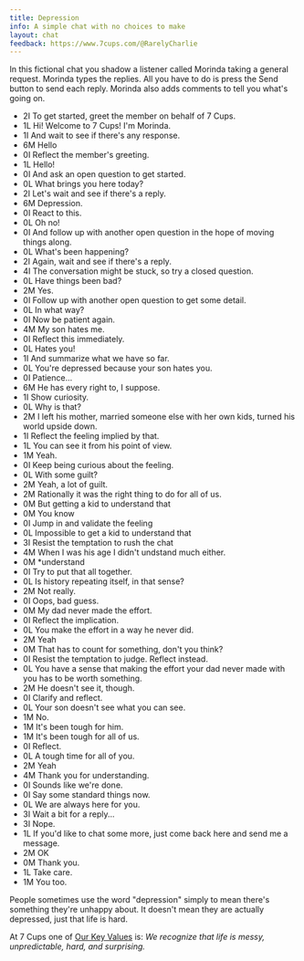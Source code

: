```yaml
---
title: Depression
info: A simple chat with no choices to make
layout: chat
feedback: https://www.7cups.com/@RarelyCharlie
---
```

In this fictional chat you shadow a listener called Morinda taking a general request. Morinda types the replies. All you have to do is press the Send button to send each reply. Morinda also adds comments to tell you what's going on.

- 2I To get started, greet the member on behalf of 7 Cups.
- 1L Hi! Welcome to 7 Cups! I'm Morinda.
- 1I And wait to see if there's any response.
- 6M Hello
- 0I Reflect the member's greeting.
- 1L Hello!
- 0I And ask an open question to get started.
- 0L What brings you here today?
- 2I Let's wait and see if there's a reply.
- 6M Depression.
- 0I React to this.
- 0L Oh no!
- 0I And follow up with another open question in the hope of moving things along.
- 0L What's been happening?
- 2I Again, wait and see if there's a reply.
- 4I The conversation might be stuck, so try a closed question.
- 0L Have things been bad?
- 2M Yes.
- 0I Follow up with another open question to get some detail.
- 0L In what way?
- 0I Now be patient again.
- 4M My son hates me.
- 0I Reflect this immediately.
- 0L Hates you!
- 1I And summarize what we have so far.
- 0L You're depressed because your son hates you.
- 0I Patience...
- 6M He has every right to, I suppose.
- 1I Show curiosity.
- 0L Why is that?
- 2M I left his mother, married someone else with her own kids, turned his world upside down.
- 1I Reflect the feeling implied by that.
- 1L You can see it from his point of view.
- 1M Yeah.
- 0I Keep being curious about the feeling.
- 0L With some guilt?
- 2M Yeah, a lot of guilt.
- 2M Rationally it was the right thing to do for all of us.
- 0M But getting a kid to understand that
- 0M You know
- 0I Jump in and validate the feeling
- 0L Impossible to get a kid to understand that
- 3I Resist the temptation to rush the chat
- 4M When I was his age I didn't undstand much either.
- 0M \*understand
- 0I Try to put that all together.
- 0L Is history repeating itself, in that sense?
- 2M Not really.
- 0I Oops, bad guess.
- 0M My dad never made the effort.
- 0I Reflect the implication.
- 0L You make the effort in a way he never did.
- 2M Yeah
- 0M That has to count for something, don't you think?
- 0I Resist the temptation to judge. Reflect instead.
- 0L You have a sense that making the effort your dad never made with you has to be worth something.
- 2M He doesn't see it, though.
- 0I Clarify and reflect.
- 0L Your son doesn't see what you can see.
- 1M No.
- 1M It's been tough for him.
- 1M It's been tough for all of us.
- 0I Reflect.
- 0L A tough time for all of you.
- 2M Yeah
- 4M Thank you for understanding.
- 0I Sounds like we're done.
- 0I Say some standard things now.
- 0L We are always here for you.
- 3I Wait a bit for a reply...
- 3I Nope.
- 1L If you'd like to chat some more, just come back here and send me a message.
- 2M OK
- 0M Thank you.
- 1L Take care.
- 1M You too.

People sometimes use the word "depression" simply to mean there's something they're unhappy about. It doesn't mean they are actually depressed, just that life is hard.

At 7 Cups one of [Our Key Values](https://www.7cups.com/about/values.php) is: *We recognize that life is messy, unpredictable, hard, and surprising.*
